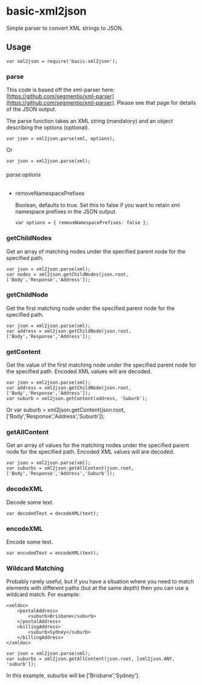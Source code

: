 # basic-xml2json
Simple parser to convert XML strings to JSON.

## Usage
	var xml2json = require('basic-xml2json');
	
### parse
This code is based off the xml-parser here: [https://github.com/segmentio/xml-parser](https://github.com/segmentio/xml-parser). Please see that page for details of the JSON output.

The parse function takes an XML string (mandatory) and an object describing the options (optional).

	var json = xml2json.parse(xml, options);
	
Or

	var json = xml2json.parse(xml);
	
###### parse:options
*	removeNamespacePrefixes
	
	Boolean, defaults to true. Set this to false if you want to retain xml namespace prefixes in the JSON output.
	
		var options = { removeNamespacePrefixes: false };
		
### getChildNodes
Get an array of matching nodes under the specified parent node for the specified path.

	var json = xml2json.parse(xml);
	var nodes = xml2json.getChildNodes(json.root, ['Body','Response','Address']);
		
### getChildNode
Get the first matching node under the specified parent node for the specified path.

	var json = xml2json.parse(xml);
	var address = xml2json.getChildNode(json.root, ['Body','Response','Address']);
		
### getContent
Get the value of the first matching node under the specified parent node for the specified path. Encoded XML values will are decoded.

	var json = xml2json.parse(xml);
	var address = xml2json.getChildNode(json.root, ['Body','Response','Address']);
	var suburb = xml2json.getContent(address, 'Suburb');

Or
	var suburb = xml2json.getContent(json.root, ['Body','Response','Address','Suburb']);
		
### getAllContent
Get an array of values for the matching nodes under the specified parent node for the specified path. Encoded XML values will are decoded.

	var json = xml2json.parse(xml);
	var suburbs = xml2json.getAllContent(json.root, ['Body','Response','Address','Suburb']);

### decodeXML
Decode some text.

	var decodedText = decodeXML(text);
	
### encodeXML
Encode some text.

	var encodedText = encodeXML(text);
	
### Wildcard Matching
Probably rarely useful, but if you have a situation where you need to match elements with different paths (but at the same depth) then you can use a wildcard match. For example:

	<xmldoc>
		<postalAddress>
			<suburb>Brisbane</suburb>
		</postalAddress>
		<billingAddress>
			<suburb>Sydney</suburb>
		</billingAddress>
	</xmldoc>
	
	var json = xml2json.parse(xml);
	var suburbs = xml2json.getAllContent(json.root, [xml2json.ANY, 'suburb']);
	
In this example, suburbs will be ['Brisbane','Sydney'].
